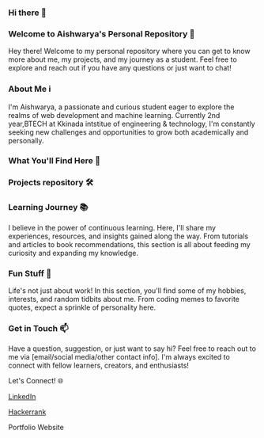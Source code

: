 ### Hi there 👋

### Welcome to Aishwarya's Personal Repository 🚀
Hey there! Welcome to my personal repository where you can get to know more about me, my projects, and my journey as a student. Feel free to explore and reach out if you have any questions or just want to chat!
### About Me ℹ️
I'm Aishwarya, a passionate and curious student eager to explore the realms of web development and machine learning. Currently 2nd year,BTECH at Kkinada intstitue of engineering & technology, I'm constantly seeking new challenges and opportunities to grow both academically and personally.

### What You'll Find Here 📂
### Projects repository 🛠️

### Learning Journey 📚
I believe in the power of continuous learning. Here, I'll share my experiences, resources, and insights gained along the way. From tutorials and articles to book recommendations, this section is all about feeding my curiosity and expanding my knowledge.

### Fun Stuff 🎉
Life's not just about work! In this section, you'll find some of my hobbies, interests, and random tidbits about me. From coding memes to favorite quotes, expect a sprinkle of personality here.

### Get in Touch 📫
Have a question, suggestion, or just want to say hi? Feel free to reach out to me via [email/social media/other contact info]. I'm always excited to connect with fellow learners, creators, and enthusiasts!

Let's Connect! 🌐

[LinkedIn](https://www.linkedin.com/in/bommireddy-aishwarya-04794b288/)

[Hackerrank](https://www.hackerrank.com/profile/aishureddy4568)

Portfolio Website

